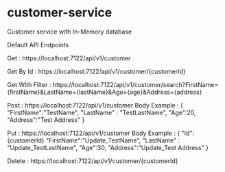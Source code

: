 # customer-service
Customer service with In-Memory database

Default API Endpoints

Get : https://localhost:7122/api/v1/customer

Get By Id : https://localhost:7122/api/v1/customer/{customerId}

Get With Filter : https://localhost:7122/api/v1/customer/search?FirstName={firstName}&LastName={lastName}&Age={age}&Address={address}

Post : https://localhost:7122/api/v1/customer
      Body Example : 
      {
          "FirstName":"TestName",
          "LastName" : "TestLastName",
          "Age":20,
          "Address":"Test Address"
      }
      
      
Put : https://localhost:7122/api/v1/customer
      Body Example : 
      {
          "Id": {customerId}
          "FirstName":"Update_TestName",
          "LastName" : "Update_TestLastName",
          "Age":30,
          "Address":"Update_Test Address"
      }
      
Delete : https://localhost:7122/api/v1/customer/{customerId}


